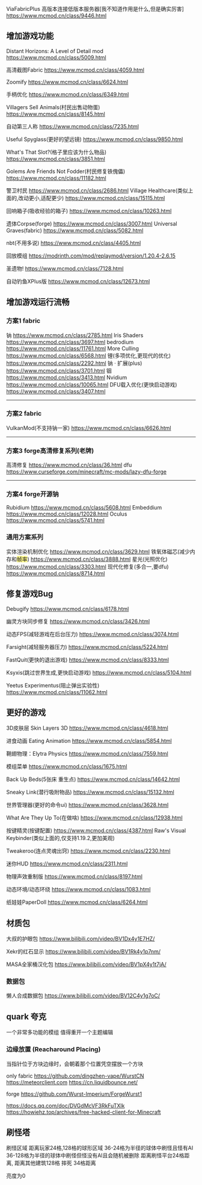 



ViaFabricPlus
高版本连接低版本服务器\[我不知道作用是什么,但是确实厉害\]
https://www.mcmod.cn/class/9446.html

## 增加游戏功能
Distant Horizons: A Level of Detail mod
https://www.mcmod.cn/class/5009.html

高清截图Fabric
https://www.mcmod.cn/class/4059.html

Zoomify
https://www.mcmod.cn/class/6624.html

手柄优化
https://www.mcmod.cn/class/6349.html

Villagers Sell Animals(村民出售动物蛋)
https://www.mcmod.cn/class/8145.html

自动第三人称
https://www.mcmod.cn/class/7235.html

Useful Spyglass(更好的望远镜)
https://www.mcmod.cn/class/9850.html

What's That Slot?(格子里应该为什么物品) 
https://www.mcmod.cn/class/3851.html

Golems Are Friends Not Fodder(村民修复铁傀儡)
https://www.mcmod.cn/class/11182.html

警卫村民
https://www.mcmod.cn/class/2686.html
Village Healthcare(类似上面的,改动更小,适配更少)
https://www.mcmod.cn/class/15115.html

回响箱子(吸收经验的箱子)
https://www.mcmod.cn/class/10263.html

遗体Corpse(forge) https://www.mcmod.cn/class/3007.html
Universal Graves(fabric) https://www.mcmod.cn/class/5082.html

nbt(不用多说) https://www.mcmod.cn/class/4405.html

回放模组 https://modrinth.com/mod/replaymod/version/1.20.4-2.6.15

圣遗物! https://www.mcmod.cn/class/7128.html

自动钓鱼XPlus版 https://www.mcmod.cn/class/12673.html
## 增加游戏运行流畅 
### 方案1 fabric
钠 https://www.mcmod.cn/class/2785.html
Iris Shaders https://www.mcmod.cn/class/3697.html
bedrodium https://www.mcmod.cn/class/11761.html
More Culling https://www.mcmod.cn/class/6568.html
锂(多项优化,更现代的优化) https://www.mcmod.cn/class/2292.html
钠 · 扩展(plus) https://www.mcmod.cn/class/3701.html
铟 https://www.mcmod.cn/class/3413.html
Nvidium https://www.mcmod.cn/class/10065.html
DFU载入优化(更快启动游戏) https://www.mcmod.cn/class/3407.html

----
### 方案2 fabric
VulkanMod(不支持钠一家) https://www.mcmod.cn/class/6626.html

---
### 方案3 forge高清修复系列(老牌)
高清修复 https://www.mcmod.cn/class/36.html
dfu https://www.curseforge.com/minecraft/mc-mods/lazy-dfu-forge

---
### 方案4 forge开源钠
Rubidium https://www.mcmod.cn/class/5608.html
Embeddium https://www.mcmod.cn/class/12028.html
Oculus https://www.mcmod.cn/class/5741.html

### 通用方案系列
实体渲染机制优化 https://www.mcmod.cn/class/3629.html
铁氧体磁芯(减少内存和<span style="background:#fff88f">帧率</span>) https://www.mcmod.cn/class/3888.html
星光(光照优化) https://www.mcmod.cn/class/3303.html 
现代化修复(多合一,要dfu) https://www.mcmod.cn/class/8714.html
## 修复游戏Bug
Debugify
https://www.mcmod.cn/class/6178.html

幽灵方块同步修复
https://www.mcmod.cn/class/3426.html

动态FPS(减轻游戏在后台压力)
https://www.mcmod.cn/class/3074.html

Farsight(减轻服务器压力)
https://www.mcmod.cn/class/5224.html

FastQuit(更快的退出游戏)
https://www.mcmod.cn/class/8333.html

Ksyxis(跳过世界生成,更快启动游戏)
https://www.mcmod.cn/class/5104.html

Yeetus Experimentus(阻止弹出实验性)
https://www.mcmod.cn/class/11062.html
## 更好的游戏
3D皮肤层 Skin Layers 3D https://www.mcmod.cn/class/4618.html

进食动画 Eating Animation https://www.mcmod.cn/class/5854.html

鞘翅物理：Elytra Physics https://www.mcmod.cn/class/7559.html

模组菜单 https://www.mcmod.cn/class/1675.html

Back Up Beds(5张床 重生点) https://www.mcmod.cn/class/14642.html

Sneaky Link(潜行吸附物品) https://www.mcmod.cn/class/15132.html

世界管理器(更好的命令ui) https://www.mcmod.cn/class/3628.html

What Are They Up To(在做啥) https://www.mcmod.cn/class/12938.html

按键精灵(按键配置) https://www.mcmod.cn/class/4387.html
Raw's Visual Keybinder(类似上面的,仅支持1.19.2,更加美观)

Tweakeroo(连点灵魂出窍) https://www.mcmod.cn/class/2230.html

迷你HUD https://www.mcmod.cn/class/2311.html

物理声效重制版 https://www.mcmod.cn/class/8197.html

动态环境/动态环绕  https://www.mcmod.cn/class/1083.html

纸娃娃PaperDoll https://www.mcmod.cn/class/6264.html
## 材质包

大叔的护眼包 https://www.bilibili.com/video/BV1Dx4y1E7HZ/

Xekr的红石显示 https://www.bilibili.com/video/BV1Rk4y1p7nm/

MASA全家桶汉化包 https://www.bilibili.com/video/BV1pX4y1t7jA/

### 数据包
懒人合成数据包 https://www.bilibili.com/video/BV12C4y1g7oC/
## quark 夸克
一个非常多功能的模组 值得重开一个主题编辑
### 边缘放置 (Reacharound Placing)
当指针位于方块边缘时，会朝着那个位置凭空摆放一个方块


only fabric
https://github.com/dingzhen-vape/WurstCN
https://meteorclient.com
https://cn.liquidbounce.net/

forge
https://github.com/Wurst-Imperium/ForgeWurst1

https://docs.qq.com/doc/DVGdMcVF3RkFuTXlk
https://howiehz.top/archives/free-hacked-client-for-Minecraft
##  刷怪塔
刷怪区域 距离玩家24格,128格的球形区域
36-24格为半径的球体中刷怪且怪有AI
36-128格为半径的球体中刷怪但怪没有AI且会随机被删除
距离刷怪平台24格距离, 距离其他建筑128格
摔死 34格距离

亮度为0
